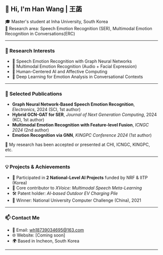 ## 👋 Hi, I'm Han Wang | 王菡

🎓 Master's student at Inha University, South Korea  
🔬 Research area: Speech Emotion Recognition (SER), Multimodal Emotion Recognition in Conversations(ERC)  

---

### 🧠 Research Interests
- 🎤 Speech Emotion Recognition with Graph Neural Networks
- 🎥 Multimodal Emotion Recognition (Audio + Facial Expression)
- 🤖 Human-Centered AI and Affective Computing
- 🧩 Deep Learning for Emotion Analysis in Conversational Contexts

---

### 📝 Selected Publications
- **Graph Neural Network-Based Speech Emotion Recognition**, *Electronics*, 2024 (SCI, 1st author)  
- **Hybrid GCN-GAT for SER**, *Journal of Next Generation Computing*, 2024 (KCI, 1st author)  
- **Multimodal Emotion Recognition with Feature-level Fusion**, *ICNGC 2024* (2nd author)  
- **Emotion Recognition via GNN**, *KINGPC Conference 2024* (1st author)  


📌 My research has been accepted or presented at CHI, ICNGC, KINGPC, etc.

---

### 💡 Projects & Achievements
- 🧪 Participated in **2 National-Level AI Projects** funded by NRF & IITP (Korea)
- 🧠 Core contributor to *XVoice: Multimodal Speech Meta-Learning*
- 🛠 Patent holder: *AI-based Outdoor EV Charging Pile*  
- 🥇 Winner: National University Computer Challenge (China), 2021

---

### 📫 Contact Me
- 📧 Email: wh18739034695@163.com  
- 🌐 Website: [Coming soon]  
- 🌍 Based in Incheon, South Korea

---


